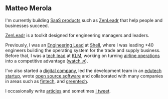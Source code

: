 ## Matteo Merola

I'm currently building [SaaS products](https://saaskoala.com) such as [ZenLeadr](https://zenleadr.com/?utm_src=matteo.merola.co) that help people and businesses succeed.

[ZenLeadr](https://zenleadr.com/?utm_src=matteo.merola.co) is a toolkit designed for engineering managers and leaders.

Previously, I was an [Engineering Lead](https://www.linkedin.com/in/matteomerola/) at [Shell](https://shell.com), where I was leading +40 engineers building the operating system for the trade and supply business. Before that, I was a [tech lead](https://linkedin.com/in/matteomerola) at [KLM](https://www.klm.com), working on turning [airline operations](https://airlineoperations.ai) into a competitive advantage ([watch ↗](https://youtu.be/Tkn0Q-lkTP0)).

I've also started a [digital company](https://datasound.it), led the development team in an [edutech startup](https://corsi.it), wrote [open source software](https://www.github.com/mattmezza) and collaborated with many companies in areas such as [fintech](https://bunq.com), and [greentech](https://cleaopa.de).

I occasionally write [articles](https://matteo.merola.co/articles) and sometimes [I tweet](https://twitter.com/_mattmezza_).
